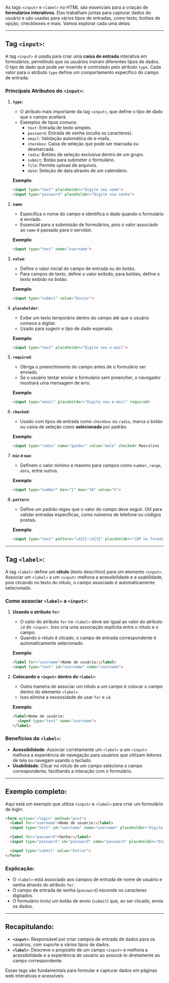 As tags `<input>` e `<label>` no HTML são essenciais para a criação de **formulários interativos**. Elas trabalham juntas para capturar dados do usuário e são usadas para vários tipos de entradas, como texto, botões de opção, checkboxes e mais. Vamos explorar cada uma delas:

---

## **Tag `<input>`:**

A tag `<input>` é usada para criar uma **caixa de entrada** interativa em formulários, permitindo que os usuários insiram diferentes tipos de dados. O tipo de dado que pode ser inserido é controlado pelo atributo `type`. Cada valor para o atributo `type` define um comportamento específico do campo de entrada.

### **Principais Atributos do `<input>`**:

1. **`type`**:
   - O atributo mais importante da tag `<input>`, que define o tipo de dado que o campo aceitará.
   - Exemplos de tipos comuns:
     - `text`: Entrada de texto simples.
     - `password`: Entrada de senha (oculta os caracteres).
     - `email`: Validação automática de e-mails.
     - `checkbox`: Caixa de seleção que pode ser marcada ou desmarcada.
     - `radio`: Botões de seleção exclusiva dentro de um grupo.
     - `submit`: Botão para submeter o formulário.
     - `file`: Permite upload de arquivos.
     - `date`: Seleção de data através de um calendário.

   **Exemplo**:
   ```html
   <input type="text" placeholder="Digite seu nome">
   <input type="password" placeholder="Digite sua senha">
   ```

2. **`name`**:
   - Especifica o nome do campo e identifica o dado quando o formulário é enviado.
   - Essencial para a submissão de formulários, pois o valor associado ao `name` é passado para o servidor.

   **Exemplo**:
   ```html
   <input type="text" name="username">
   ```

3. **`value`**:
   - Define o valor inicial do campo de entrada ou do botão.
   - Para campos de texto, define o valor exibido; para botões, define o texto exibido no botão.

   **Exemplo**:
   ```html
   <input type="submit" value="Enviar">
   ```

4. **`placeholder`**:
   - Exibe um texto temporário dentro do campo até que o usuário comece a digitar.
   - Usado para sugerir o tipo de dado esperado.

   **Exemplo**:
   ```html
   <input type="text" placeholder="Digite seu e-mail">
   ```

5. **`required`**:
   - Obriga o preenchimento do campo antes de o formulário ser enviado.
   - Se o usuário tentar enviar o formulário sem preencher, o navegador mostrará uma mensagem de erro.

   **Exemplo**:
   ```html
   <input type="email" placeholder="Digite seu e-mail" required>
   ```

6. **`checked`**:
   - Usado com tipos de entrada como `checkbox` ou `radio`, marca o botão ou caixa de seleção como **selecionado** por padrão.

   **Exemplo**:
   ```html
   <input type="radio" name="gender" value="male" checked> Masculino
   ```

7. **`min` e `max`**:
   - Definem o valor mínimo e máximo para campos como `number`, `range`, `date`, entre outros.

   **Exemplo**:
   ```html
   <input type="number" min="1" max="10" value="5">
   ```

8. **`pattern`**:
   - Define um padrão regex que o valor do campo deve seguir. Útil para validar entradas específicas, como números de telefone ou códigos postais.

   **Exemplo**:
   ```html
   <input type="text" pattern="\d{5}-\d{3}" placeholder="CEP no formato 00000-000">
   ```

---

## **Tag `<label>`:**

A tag `<label>` define um **rótulo** (texto descritivo) para um elemento `<input>`. Associar um `<label>` a um `<input>` melhora a acessibilidade e a usabilidade, pois clicando no texto do rótulo, o campo associado é automaticamente selecionado.

### **Como associar `<label>` a `<input>`:**

1. **Usando o atributo `for`**:
   - O valor do atributo `for` no `<label>` deve ser igual ao valor do atributo `id` do `<input>`. Isso cria uma associação explícita entre o rótulo e o campo.
   - Quando o rótulo é clicado, o campo de entrada correspondente é automaticamente selecionado.

   **Exemplo**:
   ```html
   <label for="username">Nome de usuário:</label>
   <input type="text" id="username" name="username">
   ```

2. **Colocando o `<input>` dentro do `<label>`**:
   - Outra maneira de associar um rótulo a um campo é colocar o campo dentro do elemento `<label>`.
   - Isso elimina a necessidade de usar `for` e `id`.

   **Exemplo**:
   ```html
   <label>Nome de usuário: 
     <input type="text" name="username">
   </label>
   ```

### **Benefícios do `<label>`**:
- **Acessibilidade**: Associar corretamente um `<label>` a um `<input>` melhora a experiência de navegação para usuários que utilizam leitores de tela ou navegam usando o teclado.
- **Usabilidade**: Clicar no rótulo de um campo seleciona o campo correspondente, facilitando a interação com o formulário.

---

## **Exemplo completo**:
Aqui está um exemplo que utiliza `<input>` e `<label>` para criar um formulário de login:

```html
<form action="/login" method="post">
  <label for="username">Nome de usuário:</label>
  <input type="text" id="username" name="username" placeholder="Digite seu nome" required>

  <label for="password">Senha:</label>
  <input type="password" id="password" name="password" placeholder="Digite sua senha" required>

  <input type="submit" value="Entrar">
</form>
```

### Explicação:
- O `<label>` está associado aos campos de entrada de nome de usuário e senha através do atributo `for`.
- O campo de entrada de senha (`password`) esconde os caracteres digitados.
- O formulário inclui um botão de envio (`submit`) que, ao ser clicado, envia os dados.

---

## **Recapitulando**:
- **`<input>`**: Responsável por criar campos de entrada de dados para os usuários, com suporte a vários tipos de dados.
- **`<label>`**: Descreve o propósito de um campo `<input>` e melhora a acessibilidade e a experiência de usuário ao associá-lo diretamente ao campo correspondente.

Essas tags são fundamentais para formular e capturar dados em páginas web interativas e acessíveis.